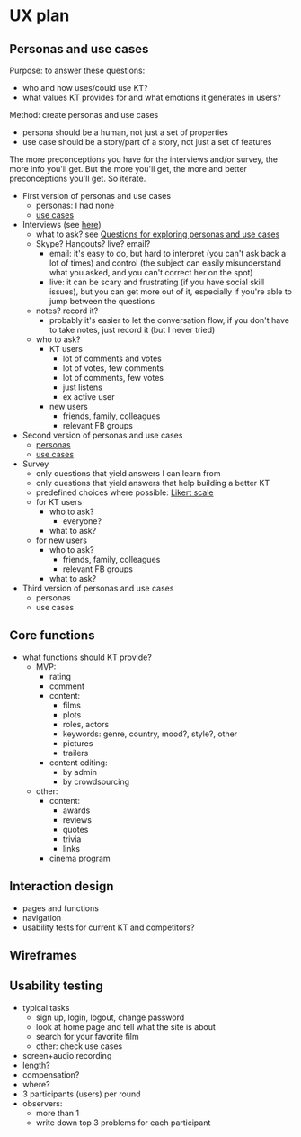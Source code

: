 # UX plan


## Personas and use cases

Purpose: to answer these questions:

- who and how uses/could use KT?
- what values KT provides for and what emotions it generates in users?

Method: create personas and use cases

- persona should be a human, not just a set of properties
- use case should be a story/part of a story, not just a set of features

The more preconceptions you have for the interviews and/or survey, the more info you'll get. But the more you'll get, the more and better preconceptions you'll get. So iterate.

- First version of personas and use cases
    - personas: I had none
    - [use cases](use_cases_v1.md)
- Interviews (see [here](interviews/))
    - what to ask? see [Questions for exploring personas and use cases](persona_interview_questions.md)
    - Skype? Hangouts? live? email?
        - email: it's easy to do, but hard to interpret (you can't ask back a lot of times) and control (the subject can easily misunderstand what you asked, and you can't correct her on the spot)
        - live: it can be scary and frustrating (if you have social skill issues), but you can get more out of it, especially if you're able to jump between the questions
    - notes? record it?
        - probably it's easier to let the conversation flow, if you don't have to take notes, just record it (but I never tried)
    - who to ask?
        - KT users
            - lot of comments and votes
            - lot of votes, few comments
            - lot of comments, few votes
            - just listens
            - ex active user
        - new users
            - friends, family, colleagues
            - relevant FB groups
- Second version of personas and use cases
    - [personas](personas_v2.md)
    - [use cases](use_cases_v2.md)
- Survey
    - only questions that yield answers I can learn from
    - only questions that yield answers that help building a better KT
    - predefined choices where possible: [Likert scale](http://en.wikipedia.org/wiki/Likert_scale)
    - for KT users
        - who to ask?
            - everyone?
        - what to ask?
    - for new users
        - who to ask?
            - friends, family, colleagues
            - relevant FB groups
        - what to ask?
- Third version of personas and use cases
    - personas
    - use cases


## Core functions

- what functions should KT provide?
    - MVP:
        - rating
        - comment
        - content:
            - films
            - plots
            - roles, actors
            - keywords: genre, country, mood?, style?, other
            - pictures
            - trailers
        - content editing:
            - by admin
            - by crowdsourcing
    - other:
        - content:
            - awards
            - reviews
            - quotes
            - trivia
            - links
        - cinema program


## Interaction design

- pages and functions
- navigation
- usability tests for current KT and competitors?


## Wireframes


## Usability testing

- typical tasks
    - sign up, login, logout, change password
    - look at home page and tell what the site is about
    - search for your favorite film
    - other: check use cases
- screen+audio recording
- length?
- compensation?
- where?
- 3 participants (users) per round
- observers:
    - more than 1
    - write down top 3 problems for each participant
